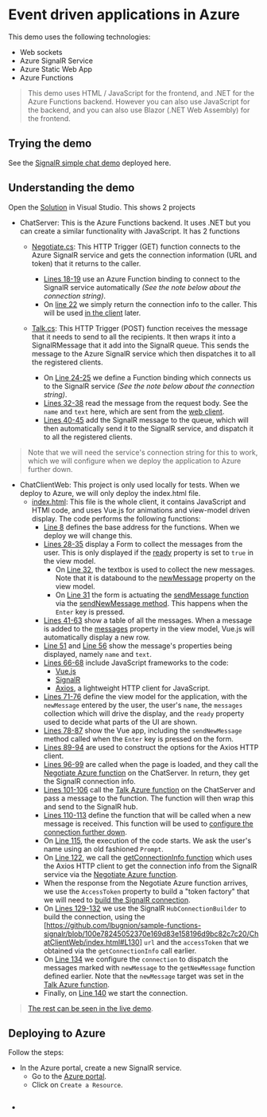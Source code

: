 # Event driven applications in Azure

This demo uses the following technologies:

- Web sockets
- Azure SignalR Service
- Azure Static Web App
- Azure Functions

> This demo uses HTML / JavaScript for the frontend, and .NET for the Azure Functions backend. However you can also use JavaScript for the backend, and you can also use Blazor (.NET Web Assembly) for the frontend.

## Trying the demo

See the [SignalR simple chat demo](http://gslb.ch/signalr-simple-chat-demo) deployed here.

## Understanding the demo

Open the [Solution](./ChatServer.sln) in Visual Studio. This shows 2 projects

- ChatServer: This is the Azure Functions backend. It uses .NET but you can create a similar functionality with JavaScript. It has 2 functions
  - [Negotiate.cs](./ChatServer/Negotiate.cs): This HTTP Trigger (GET) function connects to the Azure SignalR service and gets the connection information (URL and token) that it returns to the caller.
    - [Lines 18-19](https://github.com/lbugnion/sample-functions-signalr/blob/100e78245052370e169d83e158196d9bc82c7c20/ChatServer/Negotiate.cs#L18) use an Azure Function binding to connect to the SignalR service automatically *(See the note below about the connection string)*.
    - On [line 22](https://github.com/lbugnion/sample-functions-signalr/blob/100e78245052370e169d83e158196d9bc82c7c20/ChatServer/Negotiate.cs#L22) we simply return the connection info to the caller. This will be used [in the client](https://github.com/lbugnion/sample-functions-signalr/blob/100e78245052370e169d83e158196d9bc82c7c20/ChatClientWeb/index.html#L96) later.

  - [Talk.cs](./ChatServer/Talk.cs): This HTTP Trigger (POST) function receives the message that it needs to send to all the recipients. It then wraps it into a SignalRMessage that it add into the SignalR queue. This sends the message to the Azure SignalR service which then dispatches it to all the registered clients.
    - On [Line 24-25](https://github.com/lbugnion/sample-functions-signalr/blob/100e78245052370e169d83e158196d9bc82c7c20/ChatServer/Talk.cs#L24) we define a Function binding which connects us to the SignalR service *(See the note below about the connection string)*.
    - [Lines 32-38](https://github.com/lbugnion/sample-functions-signalr/blob/100e78245052370e169d83e158196d9bc82c7c20/ChatServer/Talk.cs#L32) read the message from the request body. See the `name` and `text` here, which are sent from the [web client](https://github.com/lbugnion/sample-functions-signalr/blob/100e78245052370e169d83e158196d9bc82c7c20/ChatClientWeb/index.html#L103).
    - [Lines 40-45](https://github.com/lbugnion/sample-functions-signalr/blob/100e78245052370e169d83e158196d9bc82c7c20/ChatServer/Talk.cs#L40) add the SignalR message to the queue, which will then automatically send it to the SignalR service, and dispatch it to all the registered clients.

> Note that we will need the service's connection string for this to work, which we will configure when we deploy the application to Azure further down.

- ChatClientWeb: This project is only used locally for tests. When we deploy to Azure, we will only deploy the index.html file.
  - [index.html](./ChatClientWeb/index.html): This file is the whole client, it contains JavaScript and HTMl code, and uses Vue.js for animations and view-model driven display. The code performs the following functions:
    - [Line 8](https://github.com/lbugnion/sample-functions-signalr/blob/100e78245052370e169d83e158196d9bc82c7c20/ChatClientWeb/index.html#L8) defines the base address for the functions. When we deploy we will change this.
    - [Lines 28-35](https://github.com/lbugnion/sample-functions-signalr/blob/100e78245052370e169d83e158196d9bc82c7c20/ChatClientWeb/index.html#L28) display a Form to collect the messages from the user. This is only displayed if the [ready](https://github.com/lbugnion/sample-functions-signalr/blob/100e78245052370e169d83e158196d9bc82c7c20/ChatClientWeb/index.html#L75) property is set to `true` in the view model.
      - On [Line 32](https://github.com/lbugnion/sample-functions-signalr/blob/100e78245052370e169d83e158196d9bc82c7c20/ChatClientWeb/index.html#L32), the textbox is used to collect the new messages. Note that it is databound to the [newMessage](https://github.com/lbugnion/sample-functions-signalr/blob/100e78245052370e169d83e158196d9bc82c7c20/ChatClientWeb/index.html#L72) property on the view model.
      - On [Line 31](https://github.com/lbugnion/sample-functions-signalr/blob/100e78245052370e169d83e158196d9bc82c7c20/ChatClientWeb/index.html#L31) the form is actuating the [sendMessage function](https://github.com/lbugnion/sample-functions-signalr/blob/100e78245052370e169d83e158196d9bc82c7c20/ChatClientWeb/index.html#L101) via the [sendNewMessage method](https://github.com/lbugnion/sample-functions-signalr/blob/100e78245052370e169d83e158196d9bc82c7c20/ChatClientWeb/index.html#L82). This happens when the `Enter` key is pressed.
    - [Lines 41-63](https://github.com/lbugnion/sample-functions-signalr/blob/100e78245052370e169d83e158196d9bc82c7c20/ChatClientWeb/index.html#L41) show a table of all the messages. When a message is added to the [messages](https://github.com/lbugnion/sample-functions-signalr/blob/100e78245052370e169d83e158196d9bc82c7c20/ChatClientWeb/index.html#L74) property in the view model, Vue.js will automatically display a new row.
    - [Line 51](https://github.com/lbugnion/sample-functions-signalr/blob/100e78245052370e169d83e158196d9bc82c7c20/ChatClientWeb/index.html#L51) and [Line 56](https://github.com/lbugnion/sample-functions-signalr/blob/100e78245052370e169d83e158196d9bc82c7c20/ChatClientWeb/index.html#L56) show the message's properties being displayed, namely `name` and `text`.
    - [Lines 66-68](https://github.com/lbugnion/sample-functions-signalr/blob/100e78245052370e169d83e158196d9bc82c7c20/ChatClientWeb/index.html#L66) include JavaScript frameworks to the code:
      - [Vue.js](https://vuejs.org/)
      - [SignalR](https://docs.microsoft.com/en-us/aspnet/core/signalr/javascript-client?view=aspnetcore-6.0)
      - [Axios](https://axios-http.com/), a lightweight HTTP client for JavaScript.
    - [Lines 71-76](https://github.com/lbugnion/sample-functions-signalr/blob/100e78245052370e169d83e158196d9bc82c7c20/ChatClientWeb/index.html#L71) define the view model for the application, with the `newMessage` entered by the user, the user's `name`, the `messages` collection which will drive the display, and the `ready` property used to decide what parts of the UI are shown.
    - [Lines 78-87](https://github.com/lbugnion/sample-functions-signalr/blob/100e78245052370e169d83e158196d9bc82c7c20/ChatClientWeb/index.html#L78) show the Vue app, including the `sendNewMessage` method called when the `Enter` key is pressed on the form.
    - [Lines 89-94](https://github.com/lbugnion/sample-functions-signalr/blob/100e78245052370e169d83e158196d9bc82c7c20/ChatClientWeb/index.html#L89) are used to construct the options for the Axios HTTP client.
    - [Lines 96-99](https://github.com/lbugnion/sample-functions-signalr/blob/100e78245052370e169d83e158196d9bc82c7c20/ChatClientWeb/index.html#L96) are called when the page is loaded, and they call the [Negotiate Azure function](./ChatServer/Negotiate.cs) on the ChatServer. In return, they get the SignalR connection info.
    - [Lines 101-106](https://github.com/lbugnion/sample-functions-signalr/blob/100e78245052370e169d83e158196d9bc82c7c20/ChatClientWeb/index.html#L101) call the [Talk Azure function](./ChatServer/Talk.cs) on the ChatServer and pass a message to the function. The function will then wrap this and send to the SignalR hub.
    - [Lines 110-113](https://github.com/lbugnion/sample-functions-signalr/blob/100e78245052370e169d83e158196d9bc82c7c20/ChatClientWeb/index.html#L110) define the function that will be called when a new message is received. This function will be used to [configure the connection further down](https://github.com/lbugnion/sample-functions-signalr/blob/100e78245052370e169d83e158196d9bc82c7c20/ChatClientWeb/index.html#L134).
    - On [Line 115](https://github.com/lbugnion/sample-functions-signalr/blob/100e78245052370e169d83e158196d9bc82c7c20/ChatClientWeb/index.html#L115), the execution of the code starts. We ask the user's name using an old fashioned `Prompt`.
    - On [Line 122](https://github.com/lbugnion/sample-functions-signalr/blob/100e78245052370e169d83e158196d9bc82c7c20/ChatClientWeb/index.html#L122), we call the [getConnectionInfo function](https://github.com/lbugnion/sample-functions-signalr/blob/100e78245052370e169d83e158196d9bc82c7c20/ChatClientWeb/index.html#L96) which uses the Axios HTTP client to get the connection info from the SignalR service via the [Negotiate Azure function](./ChatServer/Negotiate.cs).
    - When the response from the Negotiate Azure function arrives, we use the `AccessToken` property to build a "token factory" that we will need to [build the SignalR connection](https://github.com/lbugnion/sample-functions-signalr/blob/100e78245052370e169d83e158196d9bc82c7c20/ChatClientWeb/index.html#L130).
    - On [Lines 129-132](https://github.com/lbugnion/sample-functions-signalr/blob/100e78245052370e169d83e158196d9bc82c7c20/ChatClientWeb/index.html#L129) we use the SignalR `HubConnectionBuilder` to build the connection, using the [https://github.com/lbugnion/sample-functions-signalr/blob/100e78245052370e169d83e158196d9bc82c7c20/ChatClientWeb/index.html#L130] `url` and the `accessToken` that we obtained via the `getConnectionInfo` call earlier.
    - On [Line 134](https://github.com/lbugnion/sample-functions-signalr/blob/100e78245052370e169d83e158196d9bc82c7c20/ChatClientWeb/index.html#L134) we configure the `connection` to dispatch the messages marked with `newMessage` to the `getNewMessage` function defined earlier. Note that the `newMessage` target was set in the [Talk Azure function](https://github.com/lbugnion/sample-functions-signalr/blob/100e78245052370e169d83e158196d9bc82c7c20/ChatServer/Talk.cs#L43).
    - Finally, on [Line 140](https://github.com/lbugnion/sample-functions-signalr/blob/100e78245052370e169d83e158196d9bc82c7c20/ChatClientWeb/index.html#L140) we start the connection.

> [The rest can be seen in the live demo](http://gslb.ch/signalr-simple-chat-demo).

## Deploying to Azure

Follow the steps:

- In the Azure portal, create a new SignalR service.
  - Go to the [Azure portal](https://portal.azure.com/).
  - Click on `Create a Resource`.

![]()

  - 